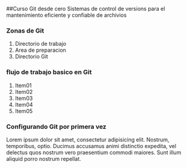 ##Curso Git desde cero
Sistemas de control de versions para el mantenimiento eficiente y confiable de archivios

### Zonas de Git
1. Directorio de trabajo
2. Area de preparacion
3. Directorio Git

### flujo de trabajo basico en Git
1. Item01
2. Item02
3. Item03
4. Item04
5. Item05


### Configurando Git por primera vez
Lorem ipsum dolor sit amet, consectetur adipisicing elit. Nostrum, temporibus, optio. Ducimus accusamus animi distinctio expedita, vel delectus quos nostrum vero praesentium commodi maiores. Sunt illum aliquid porro nostrum repellat.